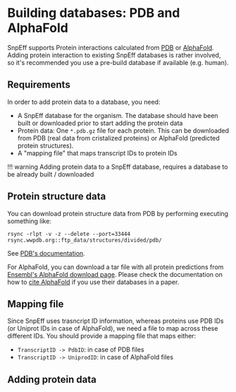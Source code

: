 # Building databases: PDB and AlphaFold

SnpEff supports Protein interactions calculated from [PDB](http://www.rcsb.org/) or [AlphaFold](https://alphafold.ebi.ac.uk/download).
Adding protein interaction to existing SnpEff databases is rather involved, so it's recommended you use a pre-build database if available (e.g. human).

## Requirements

In order to add protein data to a database, you need:

- A SnpEff database for the organism. The database should have been built or downloaded prior to start adding the protein data
- Protein data: One `*.pdb.gz` file for each protein. This can be downloaded from PDB (real data from cristalized proteins) or AlphaFold (predicted protein structures).
- A "mapping file" that maps transcript IDs to protein IDs

!!! warning
   Adding protein data to a SnpEff database, requires a database to be already built / downloaded

## Protein structure data

You can download protein structure data from PDB by performing executing something like:
```
rsync -rlpt -v -z --delete --port=33444 rsync.wwpdb.org::ftp_data/structures/divided/pdb/
```
See [PDB's documentation](https://www.wwpdb.org/ftp/pdb-ftp-sites).

For AlphaFold, you can download a tar file with all protein predictions from [Ensembl's AlphaFold download page](https://alphafold.ebi.ac.uk/download).
Please check the documentation on how to [cite AlphaFold](https://alphafold.ebi.ac.uk/) if you use their databases in a paper.

## Mapping file

Since SnpEff uses trasncript ID information, whereas proteins use PDB IDs (or Uniprot IDs in case of AlphaFold), we need a file to map across these different IDs.
You should provide a mapping file that maps either:
- `TranscriptID -> PdbID`: in case of PDB files
- `TranscriptID -> UniprodID`: in case of AlphaFold files

## Adding protein data


